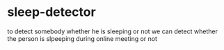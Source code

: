 # sleep-detector
to detect somebody whether he is sleeping or not
we can detect whether the person is slpeeping during online meeting or not
